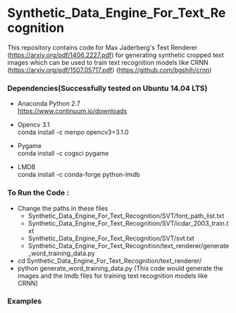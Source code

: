  # Synthetic_Data_Engine_For_Text_Recognition 

This repository contains code for Max Jaderberg's Text Renderer (https://arxiv.org/pdf/1406.2227.pdf) for generating synthetic cropped text images which can be used to train text recognition models like CRNN (https://arxiv.org/pdf/1507.05717.pdf) (https://github.com/bgshih/crnn)

### Dependencies(Successfully tested on Ubuntu 14.04 LTS)
* Anaconda Python 2.7  
  https://www.continuum.io/downloads
  
* Opencv 3.1  
  conda install -c menpo opencv3=3.1.0

* Pygame  
  conda install -c cogsci pygame 
  
* LMDB  
  conda install -c conda-forge python-lmdb 
  
### To Run the Code :
* Change the paths in these files  
  * Synthetic_Data_Engine_For_Text_Recognition/SVT/font_path_list.txt
  * Synthetic_Data_Engine_For_Text_Recognition/SVT/icdar_2003_train.txt
  * Synthetic_Data_Engine_For_Text_Recognition/SVT/svt.txt
  * Synthetic_Data_Engine_For_Text_Recognition/text_renderer/generate_word_training_data.py
* cd Synthetic_Data_Engine_For_Text_Recognition/text_renderer/
* python generate_word_training_data.py (This code would generate the images and the lmdb files for training text recognition models like CRNN)

### Examples

